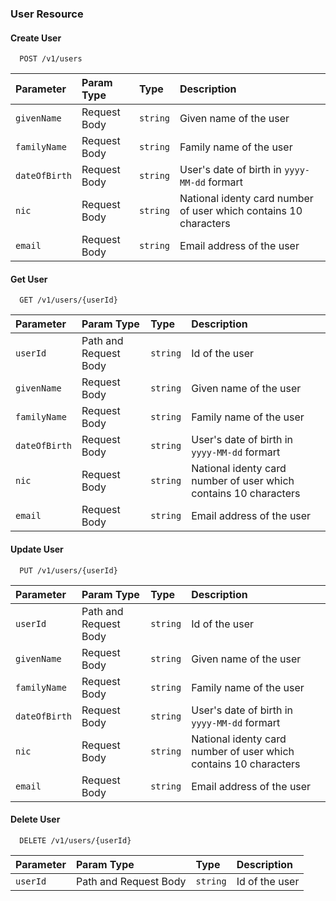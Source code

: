 ### User Resource

#### Create User

```http
  POST /v1/users
```

| Parameter | Param Type | Type     | Description                |
| :-------- | :-------- | :------- | :------------------------- |
| `givenName`| Request Body | `string` | Given name of the user |
| `familyName`| Request Body | `string` | Family name of the user |
| `dateOfBirth`| Request Body | `string` | User's date of birth in `yyyy-MM-dd` formart |
| `nic`| Request Body | `string` | National identy card number of user which contains 10 characters |
| `email`| Request Body | `string` | Email address of the user |

#### Get User

```http
  GET /v1/users/{userId}
```

| Parameter | Param Type | Type     | Description                |
| :-------- | :-------- | :------- | :------------------------- |
| `userId`| Path and Request Body| `string` | Id of the user |
| `givenName`| Request Body | `string` | Given name of the user |
| `familyName`| Request Body | `string` | Family name of the user |
| `dateOfBirth`| Request Body | `string` | User's date of birth in `yyyy-MM-dd` formart |
| `nic`| Request Body | `string` | National identy card number of user which contains 10 characters |
| `email`| Request Body | `string` | Email address of the user |

#### Update User

```http
  PUT /v1/users/{userId}
```

| Parameter | Param Type | Type     | Description                |
| :-------- | :-------- | :------- | :------------------------- |
| `userId`| Path and Request Body| `string` | Id of the user |
| `givenName`| Request Body | `string` | Given name of the user |
| `familyName`| Request Body | `string` | Family name of the user |
| `dateOfBirth`| Request Body | `string` | User's date of birth in `yyyy-MM-dd` formart |
| `nic`| Request Body | `string` | National identy card number of user which contains 10 characters |
| `email`| Request Body | `string` | Email address of the user |

#### Delete User

```http
  DELETE /v1/users/{userId}
```

| Parameter | Param Type | Type     | Description                |
| :-------- | :-------- | :------- | :------------------------- |
| `userId`| Path and Request Body| `string` | Id of the user |
